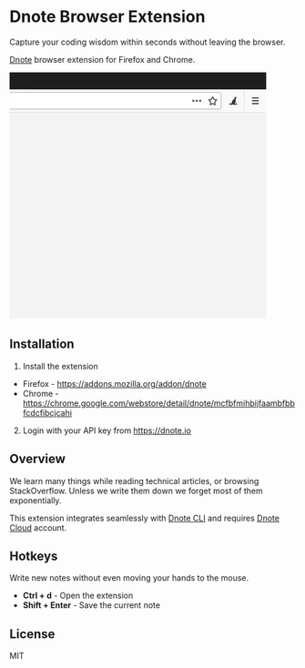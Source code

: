 # Dnote Browser Extension

Capture your coding wisdom within seconds without leaving the browser.

[Dnote](https://dnote.io) browser extension for Firefox and Chrome.

![Dnote browser demo](assets/demo.gif)


## Installation

1. Install the extension

* Firefox - https://addons.mozilla.org/addon/dnote
* Chrome - https://chrome.google.com/webstore/detail/dnote/mcfbfmihbijfaambfbbfcdcfibcjcahi

2. Login with your API key from https://dnote.io

## Overview

We learn many things while reading technical articles, or browsing StackOverflow. Unless we write them down we forget most of them exponentially.

This extension integrates seamlessly with [Dnote CLI](https://github.com/dnote-io/cli) and requires [Dnote Cloud](https://dnote.io/cloud) account.

## Hotkeys

Write new notes without even moving your hands to the mouse.

* **Ctrl + d** - Open the extension
* **Shift + Enter** - Save the current note

## License

MIT
